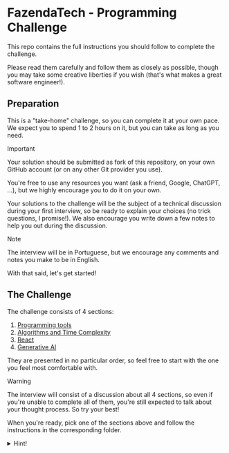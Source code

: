 # FazendaTech - Programming Challenge

This repo contains the full instructions you should follow to complete the challenge.

Please read them carefully and follow them as closely as possible, though you may take some creative liberties if you wish (that's what makes a great software engineer!).

## Preparation

This is a "take-home" challenge, so you can complete it at your own pace. We expect you to spend 1 to 2 hours on it, but you can take as long as you need.

> [!IMPORTANT]
> Your solution should be submitted as fork of this repository, on your own GitHub account (or on any other Git provider you use).

You're free to use any resources you want (ask a friend, Google, ChatGPT, ...), but we highly encourage you to do it on your own.

Your solutions to the challenge will be the subject of a technical discussion during your first interview, so be ready to explain your choices (no trick questions, I promise!).
We also encourage you write down a few notes to help you out during the discussion.

> [!NOTE]
> The interview will be in Portuguese, but we encourage any comments and notes you make to be in English.

With that said, let's get started!

## The Challenge

The challenge consists of 4 sections:

1. [Programming tools](01-programming-tools/README.md)
2. [Algorithms and Time Complexity](02-algorithms-and-time-complexity/README.md)
3. [React](03-react/README.md)
4. [Generative AI](04-generative-ai/README.md)

They are presented in no particular order, so feel free to start with the one you feel most comfortable with.

> [!WARNING]
> The interview will consist of a discussion about all 4 sections, so even if you're unable to complete all of them, you're still expected to talk about your thought process. So try your best!

When you're ready, pick one of the sections above and follow the instructions in the corresponding folder.

<details>
  <summary>Hint!</summary>

  Some problems may be a little difficult, and that's okay! We've included a few hints throughout the challenge. If you're stuck, they might help you get back on track.

  Since these are plainly visible in the README source, we recommend following the challenge through the rendered version on GitHub (if you're not already).
</details>

